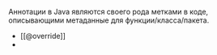 Аннотации в Java являются своего рода метками в коде, описывающими метаданные для функции/класса/пакета.

- [[@override]]
- 
